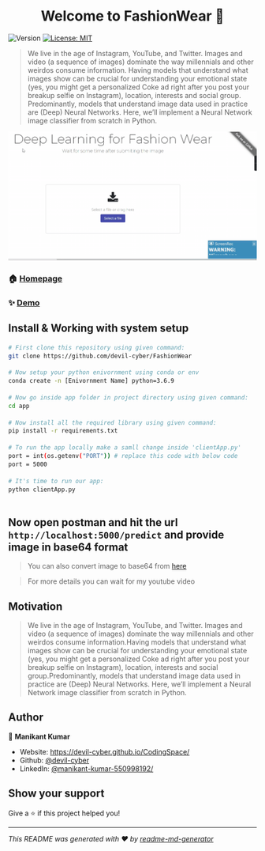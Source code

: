 <h1 align="center">Welcome to FashionWear 👋</h1>
<p>
  <img alt="Version" src="https://img.shields.io/badge/version-1.0.0-blue.svg?cacheSeconds=2592000" />
  <a href="#" target="_blank">
    <img alt="License: MIT" src="https://img.shields.io/badge/License-MIT-yellow.svg" />
  </a>
</p>

> We live in the age of Instagram, YouTube, and Twitter. Images and video (a sequence of images) dominate the way millennials and other weirdos consume information.
Having models that understand what images show can be crucial for understanding your emotional state (yes, you might get a personalized Coke ad right after you post your breakup selfie on Instagram), location, interests and social group.
Predominantly, models that understand image data used in practice are (Deep) Neural Networks. Here, we’ll implement a Neural Network image classifier from scratch in Python.

![GIF](webpage/css/speed.gif)

### 🏠 [Homepage](httt://mani)

### ✨ [Demo](http://mani)

## Install & Working with system setup

```sh
# First clone this repository using given command:
git clone https://github.com/devil-cyber/FashionWear

# Now setup your python enivornment using conda or env
conda create -n [Enivornment Name] python=3.6.9

# Now go inside app folder in project directory using given command:
cd app

# Now install all the required library using given command:
pip install -r requirements.txt

# To run the app locally make a samll change inside 'clientApp.py' 
port = int(os.getenv("PORT")) # replace this code with below code
port = 5000

# It's time to run our app:
python clientApp.py



```

## Now open postman and hit the url `http://localhost:5000/predict` and provide image in base64 format 
> You can also convert image to base64 from [here](https://base64.guru/converter/encode/image)

> For more details you can wait for my youtube video


## Motivation
>We live in the age of Instagram, YouTube, and Twitter. Images and video (a sequence of images) dominate the way millennials and other weirdos consume information.Having models that understand what images show can be crucial for understanding your emotional state (yes, you might get a personalized Coke ad right after you post your breakup selfie on Instagram), location, interests and social group.Predominantly, models that understand image data used in practice are (Deep) Neural Networks. Here, we’ll implement a Neural Network image classifier from scratch in Python.

## Author

👤 **Manikant Kumar**

* Website: https://devil-cyber.github.io/CodingSpace/
* Github: [@devil-cyber](https://github.com/devil-cyber)
* LinkedIn: [@manikant-kumar-550998192\/](https://linkedin.com/in/manikant-kumar-550998192\/)

## Show your support

Give a ⭐️ if this project helped you!

***
_This README was generated with ❤️ by [readme-md-generator](https://github.com/kefranabg/readme-md-generator)_